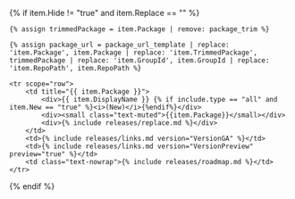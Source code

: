 {% if item.Hide != "true" and item.Replace == "" %}

    {% assign trimmedPackage = item.Package | remove: package_trim %}
        
    {% assign package_url = package_url_template | replace: 'item.Package', item.Package | replace: 'item.TrimmedPackage', trimmedPackage | replace: 'item.GroupId', item.GroupId | replace: 'item.RepoPath', item.RepoPath %}
    
    <tr scope="row">
        <td title="{{ item.Package }}">
            <div>{{ item.DisplayName }} {% if include.type == "all" and item.New == "true" %}<i>(New)</i>{%endif%}</div>
            <div><small class="text-muted">{{item.Package}}</small></div>
            <div>{% include releases/replace.md %}</div>
        </td>
        <td>{% include releases/links.md version="VersionGA" %}</td>
        <td>{% include releases/links.md version="VersionPreview" preview="true" %}</td>
        <td class="text-nowrap">{% include releases/roadmap.md %}</td>
    </tr>

{% endif %}